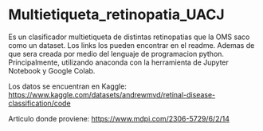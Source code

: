 # Multietiqueta_retinopatia_UACJ
Es un clasificador multietiqueta de distintas retinopatias que la OMS saco como un dataset. Los links los pueden encontrar en el readme. Ademas de que sera creada por medio del lenguaje de programacion python. Principalmente, utilizando anaconda con la herramienta de Jupyter Notebook y Google Colab. 



Los datos se encuentran en Kaggle:
https://www.kaggle.com/datasets/andrewmvd/retinal-disease-classification/code

Articulo donde proviene:
https://www.mdpi.com/2306-5729/6/2/14
